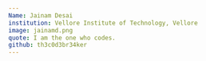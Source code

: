 ```yaml
---
Name: Jainam Desai
institution: Vellore Institute of Technology, Vellore
image: jainamd.png
quote: I am the one who codes.
github: th3c0d3br34ker
---
```

